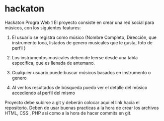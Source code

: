 # hackaton
Hackaton Progra Web 1
El proyecto consiste en crear una red social para músicos, con los siguientes features:

1.  El usuario se registra como músico (Nombre Completo, Dirección, que instrumento toca, listados de genero musicales que le gusta, foto de perfil )

2. Los instrumentos musicales deben de leerse desde una tabla especifica, que es llenada de antemano.

3. Cualquier usuario puede buscar músicos basados en instrumento o genero

4. Al ver los resultados de búsqueda puedo ver el detalle del músico accediendo al perfil del mismo



Proyecto  debe subirse a git y deberán colocar aquí el link hacia el repositorio. Deben de usar buenas practicas a la hora de crear los archivos HTML, CSS , PHP asi como a la hora de hacer commits en git.

